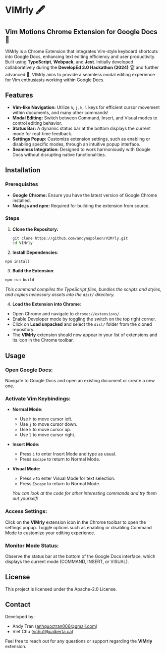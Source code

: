 # VIMrly 🖋️

## Vim Motions Chrome Extension for Google Docs 📝

VIMrly is a Chrome Extension that integrates Vim-style keyboard shortcuts into Google Docs, enhancing text editing efficiency and user productivity. Built using **TypeScript**, **Webpack**, and **Jest**. Initially developed collaboratively during the **DevelopEd 3.0 Hackathon (2024)** 🏆 and further advanced 🚀, VIMrly aims to provide a seamless modal editing experience for Vim enthusiasts working within Google Docs.

## Features

- **Vim-like Navigation:** Utilize `h`, `j`, `k`, `l` keys for efficient cursor movement within documents, and many other commands!
- **Modal Editing:** Switch between Command, Insert, and Visual modes to control editing behavior.
- **Status Bar:** A dynamic status bar at the bottom displays the current mode for real-time feedback.
- **Settings Popup:** Customize extension settings, such as enabling or disabling specific modes, through an intuitive popup interface.
- **Seamless Integration:** Designed to work harmoniously with Google Docs without disrupting native functionalities.

## Installation

### Prerequisites

- **Google Chrome:** Ensure you have the latest version of Google Chrome installed.
- **Node.js and npm:** Required for building the extension from source.

### Steps

1. **Clone the Repository:**

   ```bash
   git clone https://github.com/andynapoleon/VIMrly.git
   cd VIMrly
   ```

2. **Install Dependencies**:
   
  ```bash
  npm install
  ```

3. **Build the Extension**:
  
  ```bash
  npm run build
  ```

  _This command compiles the TypeScript files, bundles the scripts and styles, and copies necessary assets into the `dist/` directory._

4. **Load the Extension into Chrome**:
  - Open Chrome and navigate to `chrome://extensions/`.
  - Enable Developer mode by toggling the switch on the top right corner.
  - Click on **Load unpacked** and select the `dist/` folder from the cloned repository.
  - The **VIMrly** extension should now appear in your list of extensions and its icon in the Chrome toolbar.

## Usage

### Open Google Docs:

Navigate to Google Docs and open an existing document or create a new one.

### Activate Vim Keybindings:
- **Normal Mode:**
    - Use `h` to move cursor left.
    - Use `j` to move cursor down.
    - Use `k` to move cursor up.
    - Use `l` to move cursor right.
- **Insert Mode:**
    - Press `i` to enter Insert Mode and type as usual.
    - Press `Escape` to return to Normal Mode.
- **Visual Mode:**
    - Press `v` to enter Visual Mode for text selection.
    - Press `Escape` to return to Normal Mode.
  
  _You can look at the code for other interesting commands and try them out yourself!_

### Access Settings:
Click on the **VIMrly** extension icon in the Chrome toolbar to open the settings popup. Toggle options such as enabling or disabling Command Mode to customize your editing experience.

### Monitor Mode Status:
Observe the status bar at the bottom of the Google Docs interface, which displays the current mode (COMMAND, INSERT, or VISUAL).

## License

This project is licensed under the Apache-2.0 License.

## Contact

Developed by:

- Andy Tran ([anhquoctran006@gmail.com](mailto:anhquoctran006@gmail.com))
- Viet Chu ([vchu1@ualberta.ca](mailto:vchu1@ualberta.ca))

Feel free to reach out for any questions or support regarding the **VIMrly** extension.
